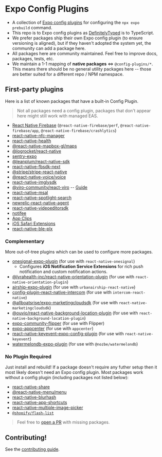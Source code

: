 # Expo Config Plugins

- A collection of [Expo config plugins](https://docs.expo.dev/guides/config-plugins/) for configuring the `npx expo prebuild` command.
- This repo is to Expo config plugins as [DefinitelyTyped](https://github.com/DefinitelyTyped/DefinitelyTyped) is to TypeScript.
- We prefer packages ship their own Expo config plugin (to ensure versioning is aligned), but if they haven't adopted the system yet, the community can add a package here.
- All packages here are community maintained. Feel free to improve docs, packages, tests, etc.
- We maintain a 1-1 mapping of **native packages** ⇔ `@config-plugins/*`. This means there should be no general utility packages here -- those are better suited for a different repo / NPM namespace.

## First-party plugins

Here is a list of known packages that have a built-in Config Plugin.

> Not all packages need a config plugin, packages that don't appear here might still work with managed EAS.

- [React Native Firebase](https://rnfirebase.io/) (`@react-native-firebase/perf`, `@react-native-firebase/app`, `@react-native-firebase/crashlytics`)
- [react-native-nfc-manager](https://github.com/revtel/react-native-nfc-manager)
- [react-native-health](https://github.com/agencyenterprise/react-native-health)
- [@react-native-mapbox-gl/maps](https://github.com/rnmapbox/maps)
- [@logrocket/react-native](https://www.npmjs.com/package/@logrocket/react-native)
- [sentry-expo](https://www.npmjs.com/package/sentry-expo)
- [@leanplum/react-native-sdk](https://github.com/Leanplum/Leanplum-ReactNative-SDK#readme)
- [react-native-fbsdk-next](https://www.npmjs.com/package/react-native-fbsdk-next)
- [@stripe/stripe-react-native](https://www.npmjs.com/package/@stripe/stripe-react-native)
- [@react-native-voice/voice](https://www.npmjs.com/package/@react-native-voice/voice)
- [react-native-imglysdk](https://www.npmjs.com/package/react-native-imglysdk)
- [@viro-community/react-viro](https://github.com/virocommunity/viro) -- [Guide](https://viro-community.readme.io/docs/integrating-with-expo)
- [react-native-msal](https://www.npmjs.com/package/react-native-msal)
- [react-native-spotlight-search](https://www.npmjs.com/package/react-native-spotlight-search)
- [newrelic-react-native-agent](https://www.npmjs.com/package/newrelic-react-native-agent)
- [react-native-videoeditorsdk](https://www.npmjs.com/package/react-native-videoeditorsdk)
- [notifee](https://notifee.app/)
- [App Clips](https://github.com/bndkt/react-native-app-clip/)
- [iOS Safari Extensions](https://github.com/andrew-levy/react-native-safari-extension/)
- [react-native-ble-plx](https://github.com/dotintent/react-native-ble-plx)

### Complementary

More out-of-tree plugins which can be used to configure more packages.

- [onesignal-expo-plugin](https://github.com/OneSignal/onesignal-expo-plugin) (for use with `react-native-onesignal`)
  - Configures **iOS Notification Service Extensions** for rich push notification and custom notification actions.
- [@lyrahealth-inc/react-native-orientation-plugin](https://www.npmjs.com/package/@lyrahealth-inc/react-native-orientation-plugin) (for use with `react-native-orientation-plugin`)
- [airship-expo-plugin](https://www.npmjs.com/package/airship-expo-plugin) (for use with `urbanairship-react-native`)
- [config-plugin-react-native-intercom](https://www.npmjs.com/package/config-plugin-react-native-intercom) (for use with `intercom-react-native`)
- [@allboatsrise/expo-marketingcloudsdk](https://www.npmjs.com/package/@allboatsrise/expo-marketingcloudsdk) (for use with `react-native-marketingcloudsdk`)
- [@ouvio/react-native-background-location-plugin](https://www.npmjs.com/package/@ouvio/react-native-background-location-plugin) (for use with `react-native-background-location-plugin`)
- [expo-community-flipper](https://www.npmjs.com/package/expo-community-flipper) (for use with Flipper)
- [expo-appcenter](https://www.npmjs.com/package/expo-appcenter) (for use with `appcenter`)
- [react-native-keyevent-expo-config-plugin](https://github.com/chronsyn/react-native-keyevent-expo-config-plugin) (for use with `react-native-keyevent`)
- [watermelondb-expo-plugin](https://github.com/morrowdigital/watermelondb-expo-plugin) (for use with `@nozbe/watermelondb`)

### No Plugin Required

Just install and rebuild! If a package doesn't require any futher setup then it most likely doesn't need an Expo config plugin. Most packages work without a config plugin (including packages not listed below):

- [react-native-share](https://github.com/react-native-share/react-native-share)
- [@react-native-menu/menu](https://github.com/react-native-menu/menu)
- [react-native-blurhash](https://github.com/mrousavy/react-native-blurhash)
- [react-native-app-shortcuts](https://github.com/lokyoung/react-native-app-shortcuts)
- [react-native-multiple-image-picker](https://github.com/baronha/react-native-multiple-image-picker)
- [`@shopify/flash-list`](https://github.com/Shopify/flash-list)

> Feel free to [open a PR](https://github.com/expo/config-plugins/edit/main/README.md) with missing packages.

## Contributing!

See the [contributing guide](/CONTRIBUTING.md).
